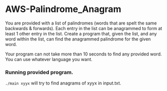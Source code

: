 # AWS-Palindrome_Anagram

You are provided with a list of palindromes (words that are spelt the same backwards & forwards).
Each entry in the list can be anagrammed to form at least 1 other entry in the list.
Create a program that, given the list, and any word within the list, can find the anagrammed palindrome for the given word.

Your program can not take more than 10 seconds to find any provided word.
You can use whatever language you want.

### Running provided program.
`./main xyyx` will try to find anagrams of xyyx in input.txt.
